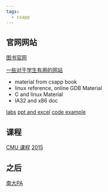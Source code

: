 ```yaml
---
tags:
  - csapp
---
```

## 官网网站

[图书官网](https://csapp.cs.cmu.edu/3e/home.html)

[一些对于学生有用的网站](https://csapp.cs.cmu.edu/3e/students.html)

- material from csapp book
- linux reference, online GDB Material
- C and linux Material
- IA32 and x86 doc

[labs](http://csapp.cs.cmu.edu/3e/labs.html)
[ppt and excel](http://csapp.cs.cmu.edu/3e/figures.html)
[code example](http://csapp.cs.cmu.edu/3e/code.html)

## 课程

[CMU 课程](https://www.cs.cmu.edu/~213/)
[2015](https://www.cs.cmu.edu/afs/cs/academic/class/15213-f15/www/schedule.html)

##  之后 

[南大PA](https://nju-projectn.github.io/ics-pa-gitbook/ics2019/)

